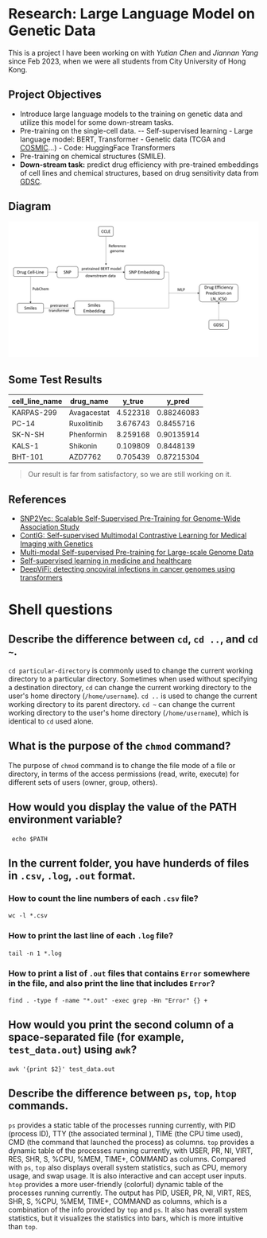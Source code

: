 ﻿# Research: Large Language Model on Genetic Data

This is a project I have been working on with *Yutian Chen* and *Jiannan Yang* since Feb 2023, when we were all students from City University of Hong Kong.


## Project Objectives
 -   Introduce large language models to the training on genetic data and utilize this model for some down-stream tasks.
 -   Pre-training on the single-cell data.
    --   Self-supervised learning
    -   Large language model: BERT, Transformer
    -   Genetic data (TCGA and [COSMIC](https://cancer.sanger.ac.uk/cosmic/archive-download)…)
    -   Code: HuggingFace Transformers
 - Pre-training on chemical structures (SMILE).
- **Down-stream task:** predict drug efficiency with pre-trained embeddings of cell lines and chemical structures, based on drug sensitivity data from [GDSC](https://www.cancerrxgene.org/).

## Diagram

![The main processes is shown here.](diagram.png)

## Some Test Results
| cell_line_name | drug_name  | y_true      |   y_pred   |
|----------------|------------|-------------|------------|
|KARPAS-299      |Avagacestat |4.522318     |0.88246083  |
|PC-14           |Ruxolitinib |3.676743     |0.8455716   |
|SK-N-SH         |Phenformin  |8.259168     |0.90135914  |
|KALS-1          |Shikonin    |0.109809     | 0.8448139  |  
|BHT-101         |AZD7762     |0.705439     |0.87215304  |

> Our result is far from satisfactory, so we are still working on it.

## References

- [SNP2Vec: Scalable Self-Supervised Pre-Training for Genome-Wide Association Study](https://arxiv.org/pdf/2204.06699.pdf)
- [ContIG: Self-supervised Multimodal Contrastive Learning for Medical Imaging with Genetics](https://openaccess.thecvf.com/content/CVPR2022/papers/Taleb_ContIG_Self-Supervised_Multimodal_Contrastive_Learning_for_Medical_Imaging_With_Genetics_CVPR_2022_paper.pdf)
- [Multi-modal Self-supervised Pre-training for Large-scale Genome Data](https://openreview.net/pdf?id=fdV-GZ4LPfn)
- [Self-supervised learning in medicine and healthcare](https://www.nature.com/articles/s41551-022-00914-1)
- [DeepViFi: detecting oncoviral infections in cancer genomes using transformers](https://dl.acm.org/doi/abs/10.1145/3535508.3545551)

# Shell questions

## Describe the difference between `cd`, `cd ..`, and `cd ~`.

`cd particular-directory` is commonly used to change the current working directory to a particular directory. Sometimes when used without specifying a destination directory, `cd` can change the current working directory to the user's home directory (`/home/username`).
`cd ..` is used to change the current working directory to its parent directory.
`cd ~` can change the current working directory to the user's home directory (`/home/username`), which is identical to `cd` used alone. 

## What is the purpose of the `chmod` command?
The purpose of `chmod` command is to change the file mode of a file or directory, in terms of the access permissions (read, write, execute) for different sets of users (owner, group, others). 

## How would you display the value of the PATH environment variable?

     echo $PATH

## In the current folder, you have hunderds of files in `.csv`, `.log`, `.out` format.
### How to count the line numbers of each `.csv` file?

    wc -l *.csv

### How to print the last line of each `.log` file?

    tail -n 1 *.log
### How to print a list of `.out` files that contains `Error` somewhere in the file, and also print the line that includes `Error`?

    find . -type f -name "*.out" -exec grep -Hn "Error" {} +

## How would you print the second column of a space-separated file (for example, `test_data.out`) using `awk`?

    awk '{print $2}' test_data.out


## Describe the difference between `ps`, `top`, `htop` commands.
`ps` provides a static table of the processes running currently, with PID (process ID), TTY (the associated terminal ), TIME (the CPU time used), CMD (the command that launched the process) as columns.
`top` provides a dynamic table of the processes running currently, with USER, PR, NI, VIRT, RES,    SHR, S, %CPU,  %MEM,  TIME+, COMMAND as columns. Compared with `ps`, `top` also displays overall system statistics, such as CPU, memory usage, and swap usage. It is also interactive and can accept user inputs.
`htop` provides a more user-friendly (colorful) dynamic table of the processes running currently. The output has PID, USER, PR, NI, VIRT, RES,    SHR, S, %CPU,  %MEM,  TIME+, COMMAND as columns, which is a combination of the info provided by `top` and `ps`. It also has overall system statistics, but it visualizes the statistics into bars, which is more intuitive than `top`.
